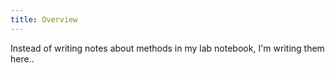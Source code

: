 ```yaml
---
title: Overview
---
```


Instead of writing notes about methods in my lab notebook, I'm writing them here..

